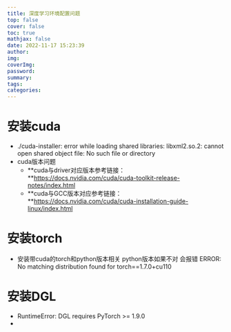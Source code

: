 ```yaml
---
title: 深度学习环境配置问题
top: false
cover: false
toc: true
mathjax: false
date: 2022-11-17 15:23:39
author:
img:
coverImg:
password:
summary:
tags:
categories:
---
```


# 安装cuda

- ./cuda-installer: error while loading shared libraries: libxml2.so.2: cannot open shared object file: No such file or directory
- cuda版本问题
  - **cuda与driver对应版本参考链接：**https://docs.nvidia.com/cuda/cuda-toolkit-release-notes/index.html
  - **cuda与GCC版本对应参考链接：**https://docs.nvidia.com/cuda/cuda-installation-guide-linux/index.html



# 安装torch

- 安装带cuda的torch和python版本相关 python版本如果不对 会报错 ERROR: No matching distribution found for torch==1.7.0+cu110



# 安装DGL

- RuntimeError: DGL requires PyTorch >= 1.9.0
- 
